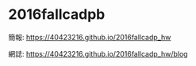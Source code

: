 # 2016fallcadpb

簡報: https://40423216.github.io/2016fallcadp_hw

網誌: https://40423216.github.io/2016fallcadp_hw/blog

